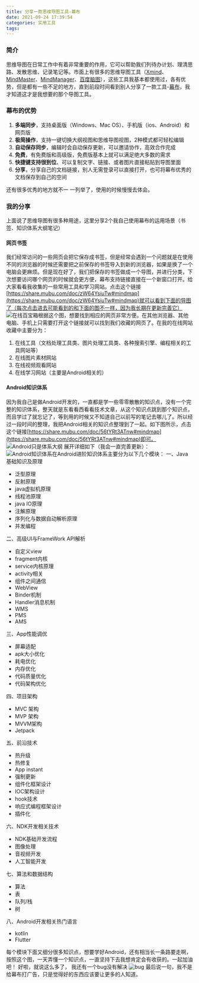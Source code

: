 ```yaml
---
title: 分享一款思维导图工具-幕布
date: 2021-09-24 17:39:54
categories: 实用工具
tags:
---
```


### 简介
思维导图在日常工作中有着非常重要的作用，它可以帮助我们列待办计划、理清思路、发散思维、记录笔记等。市面上有很多的思维导图工具（[Xmind](https://www.xmind.cn/xmind2020/)、[MindMaster](https://mm.edrawsoft.cn/)、[MindManager](https://www.mindmanager.cn/)、[百度脑图](https://naotu.baidu.com/)），这些工具我基本都使用过，各有优势，但是都有一些不足的地方，直到前段时间看到别人分享了一款工具-[幕布](https://mubu.com)，我才知道这才是我想要的那个导图工具。
### 幕布的优势
  1. **多端同步**，支持桌面版（Windows、Mac OS）、手机版（ios、Android）和网页版
  2. **极简操作**，支持一键切换大纲视图和思维导图视图，2种模式都可轻松编辑
  3. **自动保存同步**，编辑时会自动保存更新，可以邀请协作，高效合作完成
  4. **免费**，有免费版和高级版，免费版基本上就可以满足绝大多数的需求
  5. **快捷键支持很到位**、可以复制文字、链接、或者图片直接粘贴到导图里面
  6. **分享**，分享自己的文档链接，别人无需登录可以直接打开，也可将幕布优秀的文档保存到自己的空间

还有很多优秀的地方就不一 一列举了，使用的时候慢慢去体会。
### 我的分享
上面说了思维导图有很多种用途，这里分享2个我自己使用幕布的运用场景（书签、知识体系大纲笔记）
#### 网页书签
我们经常访问的一些网页会把它保存成书签，但是经常会遇到一个问题就是在使用不同的浏览器的时候还需要把之前保存的书签导入到新的浏览器，如果是换了一个电脑会更麻烦。但是现在好了，我们把保存的书签做成一个导图，并进行分类，下次想要访问哪个网页的时候就会更方便，幕布支持链接直接在一个新窗口打开。给大家看看我收集的一些常用工具和学习网站。点击这个链接[https://share.mubu.com/doc/zW64YsiuTw#mindmap](https://share.mubu.com/doc/zW64YsiuTw#mindmap)就可以看到下面的导图了（每次点击进去可能看到的和下面的图不一样，因为我长期在更新完善它）
![在线百宝箱](https://img-blog.csdnimg.cn/20200821100959749.png?x-oss-process=image/watermark,type_ZmFuZ3poZW5naGVpdGk,shadow_10,text_aHR0cHM6Ly9ibG9nLmNzZG4ubmV0L2NzZG54aWE=,size_16,color_FFFFFF,t_70#pic_center)根据这个图，想要找到相应的网页非常方便。在其他浏览器、其他电脑、手机上只需要打开这个链接就可以找到我们收藏的网页了。在我的在线网站收藏中主要分为：
1. 在线工具（文档处理工具类、图片处理工具类、各种搜索引擎、编程相关的工具网站等）
2. 在线图片素材网站
3. 在线视频观看网站
4. 在线学习网站（主要是Android相关的）

#### Android知识体系
因为我自己是做Android开发的，一直都是学一些零零散散的知识点，没有一个完整的知识体系，整天就是东看看西看看技术文章，从这个知识点跳到那个知识点，而且学过了就忘记了，等到用的时候又不知道自己以前写的笔记去哪儿了。所以经过一段时间的整理，我把Android相关的知识点整理到了一起。如下图所示，点击这个链接[https://share.mubu.com/doc/56tYRt3ATnw#mindmap](https://share.mubu.com/doc/56tYRt3ATnw#mindmap)即可。
![Android只是体系大纲](https://img-blog.csdnimg.cn/20200815144053133.png?x-oss-process=image/watermark,type_ZmFuZ3poZW5naGVpdGk,shadow_10,text_aHR0cHM6Ly9ibG9nLmNzZG4ubmV0L2NzZG54aWE=,size_16,color_FFFFFF,t_70#pic_center)
展开详细如下（我会一直完善更新）：
![Android知识体系](https://img-blog.csdnimg.cn/20200815144133195.png?x-oss-process=image/watermark,type_ZmFuZ3poZW5naGVpdGk,shadow_10,text_aHR0cHM6Ly9ibG9nLmNzZG4ubmV0L2NzZG54aWE=,size_16,color_FFFFFF,t_70#pic_center)在Android进阶知识体系主要分为以下几个模块：
一、Java基础知识及原理
- 泛型原理
- 反射原理
- java虚拟机原理
- 线程池原理
- java IO原理
- 注解原理
- 序列化与数据自动解析原理
- 并发编程

二、高级UI与FrameWork API解析
- 自定义view
- fragment内核
- service内核原理
- activity相关
- 组件之间通信
- WebView
- Binder机制
- Handler消息机制
- WMS
- PMS
- AMS

三、App性能调优
- 屏幕适配
- apk大小优化
- 耗电优化
- 内存优化
- 代码质量优化
- 代码架构优化

四、项目架构
- MVC 架构
- MVP 架构
- MVVM架构
- Jetpack

五、前沿技术
- 热升级
- 热修复
- App instant
- 强制更新
- 组件化框架设计
- IOC架构设计
- hook技术
- 响应式编程框架设计
- 插件化

六、NDK开发相关技术
- NDK基础开发流程
- 图像处理
- 音视频开发
- 人工智能开发

七、算法和数据结构
- 算法
- 表
- 队列/栈
- 树

八、Android开发相关热门语言
- kotlin
- Flutter

每个模块下面又细分很多知识点，想要学好Android，还有相当长一条路要走啊，按照这个图，一天弄懂一个知识点，一直坚持下去我想肯定会有收获的。一起加油吧！
好啦，就说这么多了，
我还有一个bug没有解决
![bug](https://img-blog.csdnimg.cn/20200815145033727.png#pic_left)
最后说一句，我不是给幕布打广告，只是觉得好的东西应该要让更多的人知道。


